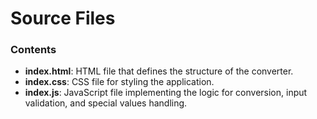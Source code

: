 # Source Files
### Contents
  - **index.html**: HTML file that defines the structure of the converter.
  - **index.css**: CSS file for styling the application.
  - **index.js**: JavaScript file implementing the logic for conversion, input validation, and special values handling.
